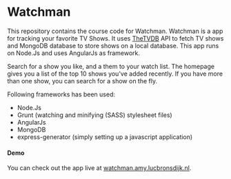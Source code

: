 Watchman
========

This repository contains the course code for Watchman. Watchman is a app for tracking your favorite TV Shows. It uses [TheTVDB](http://thetvdb.com/) API to fetch TV shows and MongoDB database to store shows on a local database. This app runs on Node.Js and uses AngularJs as framework.

Search for a show you like, and a them to your watch list. The homepage gives you a list of the top 10 shows you've added recently. If you have more than one show, you can search for a show on the fly.

Following frameworks has been used:
* Node.Js
* Grunt (watching and minifying (SASS) stylesheet files)
* AngularJs
* MongoDB
* express-generator (simply setting up a javascript application)

#### Demo
You can check out the app live at [watchman.amy.lucbronsdijk.nl](http://watchman.amy.lucbronsdijk.nl).

